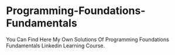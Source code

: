 # Programming-Foundations-Fundamentals
You Can Find Here My Own Solutions Of Programming Foundations Fundamentals Linkedin Learning Course.
